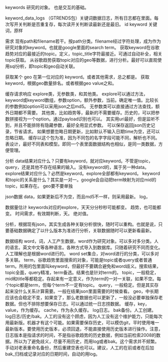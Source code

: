 


keywords
研究的对象。
也是交互的基础。

keyword_data_logs （GTRENDS包）关键词数据日志，所有日志都在里面。每次写开关判断是否重复存，每次读开关判断读最新还是最旧。
id
keyword 关键词，原样


需求
现有path和filename若干。按path分类。filename经过字符处理，成为作为研究对象的keyword。也就是google里面的search term。
获取keyword在谷歌趋势对应的最接近的topic。定义，topic_title字符最接近。可通过自动补全，相关topic获取。
从谷歌趋势获取topic对应的geo等数据，进行分析。最好可以直观使用sql分析，即topic和geo自动关联。

获取某个 geo 在第一位对应的 keyword。或者其他需求，总之都是。
获取 keyword，根据geo数量排名。或者根据geo value之和。


缓存请求响应
explore类，无参数类，和其他类。
explore可以通过方法，keyword或keyword数组，参数option，额外参数，当前。确定唯一值。比较长的参数例如option可以采用json之后md5。
无参数类可以直接通过方法查找，额外日期都不需要。
其他类，比如趋势等，最新的不需要缓存。历史的，可以把参数拼接视为一个option。通过payload识别也可以。
其实用uri最好，但是监听不到，并且不能排除有隐藏参数，最好全用显式参数。
可以保存返回json历史记录，节省请求。
如果想要忽略日期更新，比如默认不输入日期time为空，还可以忽略日期。
缓存以这个包为准，因为不同包的名字字段可能不同，解析也不同。
表设计，最好不同表和模型。即同一个表里面数据结构也相似，是同一类数据，方便管理。


分析
data结果对应什么？只要有keyword，就对应keyword。不管是topic，query，还是其他不存在结果的输入。没有keyword的，属于另一种data。
explore结果对应什么？必然是keyword。explore全部都有keyword。
keyword和topic的关系是什么？其实是一对一。google会自动把term映射为对应mid的topic，如果存在。
geo要不要单独


json数据
data，如果更新后不为空，而且md5不一样，则采用最新。
log，

数据量估计
keywords对应的explore，天天分分秒秒可能都变。
趋势，也可能都变。
时间需求，有效期判断，天。
绝对值。

分析，根据现有json，其实生成各种关联分析很快，随时可以重构。也就是说，只要基础数据确定了以什么版本为准进行分析，关联数据随时可以更新看最新。



数据结构
word，词，人工产生数据，word作为研究对象。可以多对多分类。人的语言。英文中文等各种语言。各种方式导入到数据库。只随着研究不同而变化。人工理解也是根据word进行的。
word set集合，对word进行的分类，可以多对多关联。
term，谷歌趋势里面搜索的对象，可能是topic或者query或者普通term。所用的包里面叫keyword，但最好不要耦合避免和word歧义。搜索结果，topic全面，query精准，term备选。结果也是针对term的。
topic，一般稳定，mid和title等都稳定。存起来有一定意义，作为term的一对一关联，如果不空。每个topic都是term，但每个term不一定有topic。
query，一般稳定。但是其实存起来没什么关系计算需要。一般在结果json里面需要的时候查看。
geo，中长期应该也会稳定不变，如果变了，那么老数据也可以更新了，一般没必要单独保存老数据。但也不排除想要保存日志。可以通过统一日志捞数据。
缓存，key，value，作为缓存。
cache，作为永久缓存。
log日志。
bak备份。人工创建。
log日志/历史/bak。人工的没有这个顾虑，因为人工没有这个维护能力，只能每次用最新版。机器才有这个可能。如果需要保存历史，可以模仿git，平时使用唯一最新版本。要使用历史版本，必须回退，不能直接使用历史版本进行操作。注意，日志版本是指请求的时间，不是指谷歌趋势的历史数据，例如当前检索2008的数据。所以为了避免歧义，尽量不用历史，而用log或者bak。这个需求并不频繁。手动对老表重命名备份，然后重建空表也可以。建议，人工的在前或者在后加bak_归档或记录对应的日期时间，自动的用log。



